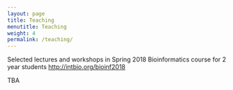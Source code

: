 ```yaml
---
layout: page
title: Teaching
menutitle: Teaching
weight: 4
permalink: /teaching/
---
```


Selected lectures and workshops in Spring 2018 Bioinformatics course for 2 year students http://intbio.org/bioinf2018

TBA

